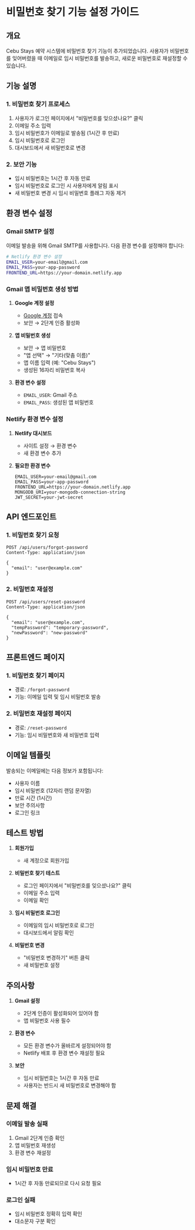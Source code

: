 # 비밀번호 찾기 기능 설정 가이드

## 개요
Cebu Stays 예약 시스템에 비밀번호 찾기 기능이 추가되었습니다. 사용자가 비밀번호를 잊어버렸을 때 이메일로 임시 비밀번호를 발송하고, 새로운 비밀번호로 재설정할 수 있습니다.

## 기능 설명

### 1. 비밀번호 찾기 프로세스
1. 사용자가 로그인 페이지에서 "비밀번호를 잊으셨나요?" 클릭
2. 이메일 주소 입력
3. 임시 비밀번호가 이메일로 발송됨 (1시간 후 만료)
4. 임시 비밀번호로 로그인
5. 대시보드에서 새 비밀번호로 변경

### 2. 보안 기능
- 임시 비밀번호는 1시간 후 자동 만료
- 임시 비밀번호로 로그인 시 사용자에게 알림 표시
- 새 비밀번호 변경 시 임시 비밀번호 플래그 자동 제거

## 환경 변수 설정

### Gmail SMTP 설정
이메일 발송을 위해 Gmail SMTP를 사용합니다. 다음 환경 변수를 설정해야 합니다:

```bash
# Netlify 환경 변수 설정
EMAIL_USER=your-email@gmail.com
EMAIL_PASS=your-app-password
FRONTEND_URL=https://your-domain.netlify.app
```

### Gmail 앱 비밀번호 생성 방법

1. **Google 계정 설정**
   - [Google 계정](https://myaccount.google.com/) 접속
   - 보안 → 2단계 인증 활성화

2. **앱 비밀번호 생성**
   - 보안 → 앱 비밀번호
   - "앱 선택" → "기타(맞춤 이름)"
   - 앱 이름 입력 (예: "Cebu Stays")
   - 생성된 16자리 비밀번호 복사

3. **환경 변수 설정**
   - `EMAIL_USER`: Gmail 주소
   - `EMAIL_PASS`: 생성된 앱 비밀번호

### Netlify 환경 변수 설정

1. **Netlify 대시보드**
   - 사이트 설정 → 환경 변수
   - 새 환경 변수 추가

2. **필요한 환경 변수**
   ```
   EMAIL_USER=your-email@gmail.com
   EMAIL_PASS=your-app-password
   FRONTEND_URL=https://your-domain.netlify.app
   MONGODB_URI=your-mongodb-connection-string
   JWT_SECRET=your-jwt-secret
   ```

## API 엔드포인트

### 1. 비밀번호 찾기 요청
```
POST /api/users/forgot-password
Content-Type: application/json

{
  "email": "user@example.com"
}
```

### 2. 비밀번호 재설정
```
POST /api/users/reset-password
Content-Type: application/json

{
  "email": "user@example.com",
  "tempPassword": "temporary-password",
  "newPassword": "new-password"
}
```

## 프론트엔드 페이지

### 1. 비밀번호 찾기 페이지
- 경로: `/forgot-password`
- 기능: 이메일 입력 및 임시 비밀번호 발송

### 2. 비밀번호 재설정 페이지
- 경로: `/reset-password`
- 기능: 임시 비밀번호와 새 비밀번호 입력

## 이메일 템플릿

발송되는 이메일에는 다음 정보가 포함됩니다:
- 사용자 이름
- 임시 비밀번호 (12자리 랜덤 문자열)
- 만료 시간 (1시간)
- 보안 주의사항
- 로그인 링크

## 테스트 방법

1. **회원가입**
   - 새 계정으로 회원가입

2. **비밀번호 찾기 테스트**
   - 로그인 페이지에서 "비밀번호를 잊으셨나요?" 클릭
   - 이메일 주소 입력
   - 이메일 확인

3. **임시 비밀번호 로그인**
   - 이메일의 임시 비밀번호로 로그인
   - 대시보드에서 알림 확인

4. **비밀번호 변경**
   - "비밀번호 변경하기" 버튼 클릭
   - 새 비밀번호 설정

## 주의사항

1. **Gmail 설정**
   - 2단계 인증이 활성화되어 있어야 함
   - 앱 비밀번호 사용 필수

2. **환경 변수**
   - 모든 환경 변수가 올바르게 설정되어야 함
   - Netlify 배포 후 환경 변수 재설정 필요

3. **보안**
   - 임시 비밀번호는 1시간 후 자동 만료
   - 사용자는 반드시 새 비밀번호로 변경해야 함

## 문제 해결

### 이메일 발송 실패
1. Gmail 2단계 인증 확인
2. 앱 비밀번호 재생성
3. 환경 변수 재설정

### 임시 비밀번호 만료
- 1시간 후 자동 만료되므로 다시 요청 필요

### 로그인 실패
- 임시 비밀번호 정확히 입력 확인
- 대소문자 구분 확인 